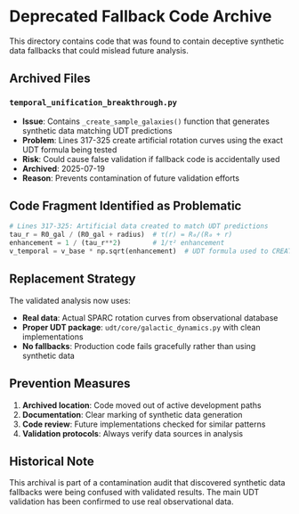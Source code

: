 # Deprecated Fallback Code Archive

This directory contains code that was found to contain deceptive synthetic data fallbacks that could mislead future analysis.

## Archived Files

### `temporal_unification_breakthrough.py`
- **Issue**: Contains `_create_sample_galaxies()` function that generates synthetic data matching UDT predictions
- **Problem**: Lines 317-325 create artificial rotation curves using the exact UDT formula being tested
- **Risk**: Could cause false validation if fallback code is accidentally used
- **Archived**: 2025-07-19
- **Reason**: Prevents contamination of future validation efforts

## Code Fragment Identified as Problematic

```python
# Lines 317-325: Artificial data created to match UDT predictions
tau_r = R0_gal / (R0_gal + radius)  # τ(r) = R₀/(R₀ + r)  
enhancement = 1 / (tau_r**2)        # 1/τ² enhancement
v_temporal = v_base * np.sqrt(enhancement)  # UDT formula used to CREATE the data
```

## Replacement Strategy

The validated analysis now uses:
- **Real data**: Actual SPARC rotation curves from observational database
- **Proper UDT package**: `udt/core/galactic_dynamics.py` with clean implementations
- **No fallbacks**: Production code fails gracefully rather than using synthetic data

## Prevention Measures

1. **Archived location**: Code moved out of active development paths
2. **Documentation**: Clear marking of synthetic data generation
3. **Code review**: Future implementations checked for similar patterns
4. **Validation protocols**: Always verify data sources in analysis

## Historical Note

This archival is part of a contamination audit that discovered synthetic data fallbacks were being confused with validated results. The main UDT validation has been confirmed to use real observational data.
